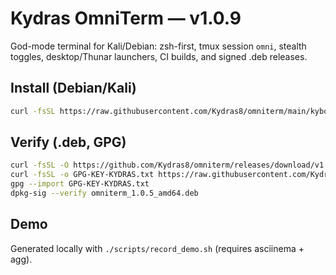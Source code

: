 # Kydras OmniTerm — v1.0.9

God-mode terminal for Kali/Debian: zsh-first, tmux session `omni`, stealth toggles, desktop/Thunar launchers, CI builds, and signed .deb releases.

## Install (Debian/Kali)
```bash
curl -fsSL https://raw.githubusercontent.com/Kydras8/omniterm/main/kyboost | zsh
```

## Verify (.deb, GPG)
```bash
curl -fsSL -O https://github.com/Kydras8/omniterm/releases/download/v1.0.9/omniterm_1.0.5_amd64.deb
curl -fsSL -o GPG-KEY-KYDRAS.txt https://raw.githubusercontent.com/Kydras8/omniterm/main/GPG-KEY-KYDRAS.txt
gpg --import GPG-KEY-KYDRAS.txt
dpkg-sig --verify omniterm_1.0.5_amd64.deb
```

## Demo
Generated locally with `./scripts/record_demo.sh` (requires asciinema + agg).
